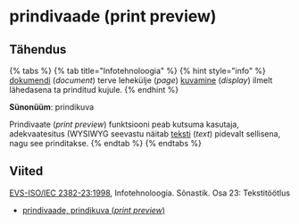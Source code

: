 # prindivaade \(print preview\)

## Tähendus

{% tabs %}
{% tab title="Infotehnoloogia" %}
{% hint style="info" %}
[dokumendi](dokument-document.md) \(_document_\) terve lehekülje \(_page_\) [kuvamine](kuva-display.md) \(_display_\)  ilmelt lähedasena ta prinditud kujule.
{% endhint %}

**Sünonüüm**: prindikuva

Prindivaate \(_print preview_\) funktsiooni peab kutsuma kasutaja, adekvaatesitus \(WYSIWYG seevastu näitab [teksti](tekst-text.md) \(_text_\) pidevalt sellisena, nagu see prinditakse.
{% endtab %}
{% endtabs %}

## Viited

[EVS-ISO/IEC 2382-23:1998](https://www.evs.ee/et/evs-iso-iec-2382-23-1998), Infotehnoloogia. Sõnastik. Osa 23: Tekstitöötlus

* [prindivaade, prindikuva \(_print preview_\)](https://www.eki.ee/dict/its/index.cgi?Q=D4E31F22-6C03-1014-88DC-FC5F0DBED45A&F=GUID&C01=1&C02=0&C10=1)

